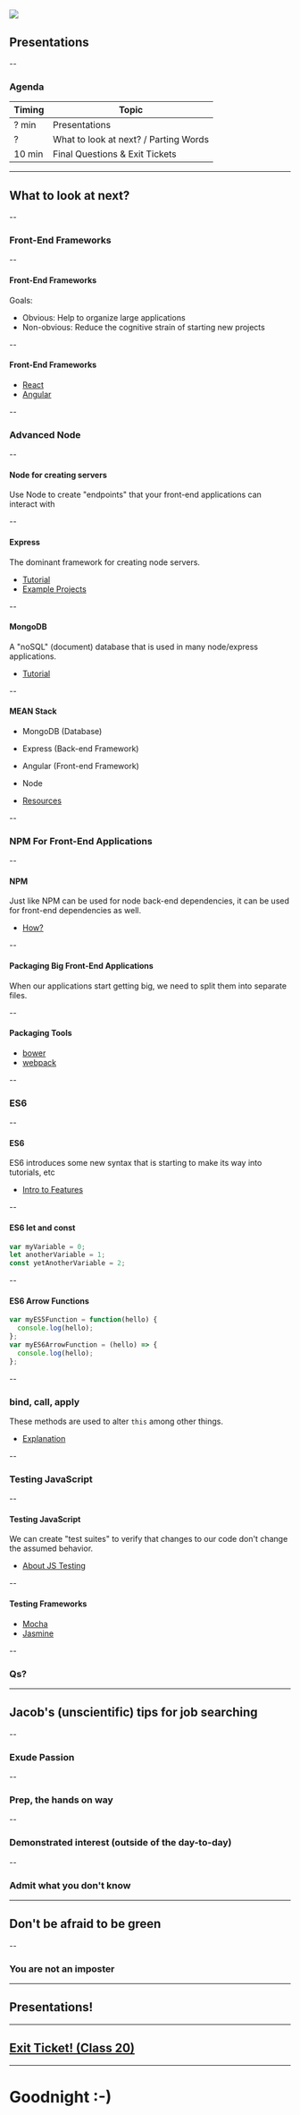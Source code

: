 # ![](https://ga-dash.s3.amazonaws.com/production/assets/logo-9f88ae6c9c3871690e33280fcf557f33.png)
## Presentations

--

### Agenda

| Timing | Topic |
| --- | --- |
| ? min | Presentations |
| ? | What to look at next? / Parting Words |
| 10 min | Final Questions & Exit Tickets |

---

## What to look at next?

--

### Front-End Frameworks

--

#### Front-End Frameworks

Goals:
- Obvious: Help to organize large applications
- Non-obvious: Reduce the cognitive strain of starting new projects

--

#### Front-End Frameworks

- [React](http://reactfordesigners.com/labs/reactjs-introduction-for-people-who-know-just-enough-jquery-to-get-by/)
- [Angular](http://www.ng-newsletter.com/posts/angular-for-the-jquery-developer.html)

--

### Advanced Node

--

#### Node for creating servers

Use Node to create "endpoints" that your front-end applications can interact with

--

#### Express

The dominant framework for creating node servers.

- [Tutorial](https://howtonode.org/getting-started-with-express)
- [Example Projects](https://github.com/expressjs/express/tree/master/examples)

--

#### MongoDB

A "noSQL" (document) database that is used in many node/express applications.

- [Tutorial](https://howtonode.org/express-mongodb)

--

#### MEAN Stack

- MongoDB (Database)
- Express (Back-end Framework)
- Angular (Front-end Framework)
- Node

- [Resources](https://github.com/ericdouglas/MEAN-Learning)

--

### NPM For Front-End Applications

--

#### NPM

Just like NPM can be used for node back-end dependencies, it can be used for front-end dependencies as well.

- [How?](http://wesbos.com/javascript-modules/)

--

#### Packaging Big Front-End Applications

When our applications start getting big, we need to split them into separate files.

--

#### Packaging Tools

- [bower](http://zellwk.com/blog/bower/)
- [webpack](https://egghead.io/lessons/javascript-intro-to-webpack)

--

### ES6

--

#### ES6

ES6 introduces some new syntax that is starting to make its way into tutorials, etc

- [Intro to Features](https://medium.com/sons-of-javascript/javascript-an-introduction-to-es6-1819d0d89a0f#.pfghix3yf)

--

#### ES6 let and const

```js
var myVariable = 0;
let anotherVariable = 1;
const yetAnotherVariable = 2;
```

--

#### ES6 Arrow Functions

```js
var myES5Function = function(hello) {
  console.log(hello);
};
var myES6ArrowFunction = (hello) => {
  console.log(hello);
};
```

--

### bind, call, apply

These methods are used to alter `this` among other things.

- [Explanation](http://javascriptissexy.com/javascript-apply-call-and-bind-methods-are-essential-for-javascript-professionals/)

--

### Testing JavaScript

--

#### Testing JavaScript

We can create "test suites" to verify that changes to our code don't change the assumed behavior.

- [About JS Testing](https://www.sitepoint.com/javascript-testing-unit-functional-integration/)

--

#### Testing Frameworks

- [Mocha](https://mochajs.org/)
- [Jasmine](http://jasmine.github.io/2.0/introduction.html)

--

### Qs?

---

## Jacob's (unscientific) tips for job searching

--

### Exude Passion

--

### Prep, the hands on way

--

### Demonstrated interest (outside of the day-to-day)

--

### Admit what you don't know

---

## Don't be afraid to be green

--

### You are not an imposter

---

## Presentations!

---

## [Exit Ticket! (Class 20)](http://goo.gl/forms/KzVZ9fuo2YYw5WIB3)

---

# Goodnight :-)
